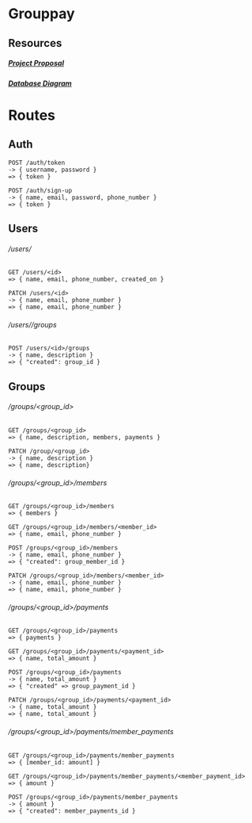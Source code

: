 # Grouppay
## Resources
##### [Project Proposal](https://docs.google.com/document/d/19wXtWJ9NHFtTfDz1IKj0VKmun3Juh7XLW_fb0V8K8dA/edit?usp=sharing)
##### [Database Diagram](https://i.ibb.co/XbYGdYk/groupypay-database-diagram.png)

# Routes  

## Auth
    POST /auth/token
    -> { username, password }
    => { token }

    POST /auth/sign-up
    -> { name, email, password, phone_number }
    => { token }

## Users
###### /users/<id>

    GET /users/<id>
    => { name, email, phone_number, created_on }

    PATCH /users/<id> 
    -> { name, email, phone_number }
    => { name, email, phone_number }

###### /users/<id>/groups
    POST /users/<id>/groups
    -> { name, description } 
    => { "created": group_id }

## Groups
###### /groups/<group_id>

    GET /groups/<group_id>
    => { name, description, members, payments }

    PATCH /group/<group_id>
    -> { name, description } 
    => { name, description} 

###### /groups/<group_id>/members

    GET /groups/<group_id>/members
    => { members }

    GET /groups/<group_id>/members/<member_id>
    => { name, email, phone_number }

    POST /groups/<group_id>/members
    -> { name, email, phone_number } 
    => { "created": group_member_id }

    PATCH /groups/<group_id>/members/<member_id>
    -> { name, email, phone_number } 
    => { name, email, phone_number }

###### /groups/<group_id>/payments

    GET /groups/<group_id>/payments
    => { payments }

    GET /groups/<group_id>/payments/<payment_id>
    => { name, total_amount }

    POST /groups/<group_id>/payments
    -> { name, total_amount } 
    => { "created" => group_payment_id }

    PATCH /groups/<group_id>/payments/<payment_id>
    -> { name, total_amount }
    => { name, total_amount }

###### /groups/<group_id>/payments/member_payments

    GET /groups/<group_id>/payments/member_payments
    => { [member_id: amount] }

    GET /groups/<group_id>/payments/member_payments/<member_payment_id>
    => { amount }

    POST /groups/<group_id>/payments/member_payments
    -> { amount }
    => { "created": member_payments_id }
    